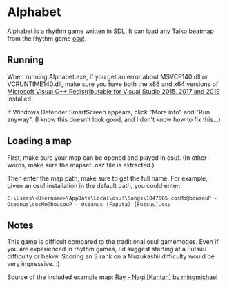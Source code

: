 # Alphabet

Alphabet is a rhythm game written in SDL. It can load any Taiko beatmap from the rhythm game [osu!](https://osu.ppy.sh/home). 

## Running

When running Alphabet.exe, if you get an error about MSVCP140.dll or VCRUNTIME140.dll, make sure you have both the x86 and x64 versions of [Microsoft Visual C++ Redistributable for Visual Studio 2015, 2017 and 2019](https://support.microsoft.com/en-us/topic/the-latest-supported-visual-c-downloads-2647da03-1eea-4433-9aff-95f26a218cc0) installed.

If Windows Defender SmartScreen appears, click "More info" and "Run anyway". (I know this doesn't look good, and I don't know how to fix this...)

## Loading a map

First, make sure your map can be opened and played in osu!. (In other words, make sure the mapset .osz file is extracted.)

Then enter the map path; make sure to get the full name. For example, given an osu! installation in the default path, you could enter:

```
C:\Users\<Username>\AppData\Local\osu!\Songs\1047505 cosMo@bousouP - Oceanus\cosMo@bousouP - Oceanus (Faputa) [Futsuu].osu
```

## Notes

This game is difficult compared to the traditional osu! gamemodes. Even if you are experienced in rhythm games, I'd suggest starting at a Futsuu difficulty or below. Scoring an S rank on a Muzukashii difficulty would be very impressive. :)

Source of the included example map: [Ray - Nagi [Kantan] by mingmichael](https://osu.ppy.sh/beatmapsets/146008#taiko/364949)
